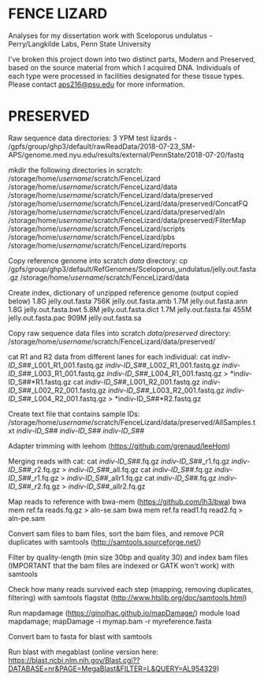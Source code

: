# FENCE LIZARD
Analyses for my dissertation work with Sceloporus undulatus - Perry/Langkilde Labs, Penn State University

I've broken this project down into two distinct parts, Modern and Preserved, based on the source material from which I acquired DNA. Individuals of each type were processed in facilities designated for these tissue types. Please contact aps216@psu.edu for more information.

# PRESERVED
Raw sequence data directories:
3 YPM test lizards - /gpfs/group/ghp3/default/rawReadData/2018-07-23_SM-APS/genome.med.nyu.edu/results/external/PennState/2018-07-20/fastq

mkdir the following directories in scratch:
   /storage/home/*username*/scratch/FenceLizard
   /storage/home/*username*/scratch/FenceLizard/data
   /storage/home/*username*/scratch/FenceLizard/data/preserved
   /storage/home/*username*/scratch/FenceLizard/data/preserved/ConcatFQ
   /storage/home/*username*/scratch/FenceLizard/data/preserved/aln
   /storage/home/*username*/scratch/FenceLizard/data/preserved/FilterMap
   /storage/home/*username*/scratch/FenceLizard/scripts
   /storage/home/*username*/scratch/FenceLizard/pbs
   /storage/home/*username*/scratch/FenceLizard/reports

Copy reference genome into scratch *data* directory:
   cp /gpfs/group/ghp3/default/RefGenomes/Sceloporus_undulatus/jelly.out.fasta.gz /storage/home/*username*/scratch/FenceLizard/data

Create index, dictionary of unzipped reference genome (output copied below)
   1.8G jelly.out.fasta
   756K jelly.out.fasta.amb
   1.7M jelly.out.fasta.ann
   1.8G jelly.out.fasta.bwt
   5.8M jelly.out.fasta.dict
   1.7M jelly.out.fasta.fai
   455M jelly.out.fasta.pac
   909M jelly.out.fasta.sa

Copy raw sequence data files into scratch *data/preserved* directory: /storage/home/*username*/scratch/FenceLizard/data/preserved/

cat R1 and R2 data from different lanes for each individual:
   cat *indiv-ID_S##*_L001_R1_001.fastq.gz *indiv-ID_S##*_L002_R1_001.fastq.gz *indiv-ID_S##*_L003_R1_001.fastq.gz *indiv-ID_S##*_L004_R1_001.fastq.gz > *indiv-ID_S##*R1.fastq.gz
   cat *indiv-ID_S##*_L001_R2_001.fastq.gz *indiv-ID_S##*_L002_R2_001.fastq.gz *indiv-ID_S##*_L003_R2_001.fastq.gz *indiv-ID_S##*_L004_R2_001.fastq.gz > *indiv-ID_S##*R2.fastq.gz

Create text file that contains sample IDs: /storage/home/*username*/scratch/FenceLizard/data/preserved/AllSamples.txt
   *indiv-ID_S##*
   *indiv-ID_S##*
   *indiv-ID_S##*

Adapter trimming with leehom (https://github.com/grenaud/leeHom)

Merging reads with cat: 
   cat *indiv-ID_S##*.fq.gz *indiv-ID_S##*_r1.fq.gz *indiv-ID_S##*_r2.fq.gz > *indiv-ID_S##*_all.fq.gz
   cat *indiv-ID_S##*.fq.gz *indiv-ID_S##*_r1.fq.gz > *indiv-ID_S##*_allr1.fq.gz
   cat *indiv-ID_S##*.fq.gz *indiv-ID_S##*_r2.fq.gz > *indiv-ID_S##*_allr2.fq.gz
   
Map reads to reference with bwa-mem (https://github.com/lh3/bwa)
   bwa mem ref.fa reads.fq.gz > aln-se.sam
   bwa mem ref.fa read1.fq read2.fq > aln-pe.sam

Convert sam files to bam files, sort the bam files, and remove PCR duplicates with samtools (http://samtools.sourceforge.net/)

Filter by quality-length (min size 30bp and quality 30) and index bam files (IMPORTANT that the bam files are indexed or GATK won't work) with samtools

Check how many reads survived each step (mapping, removing duplicates, filtering) with samtools flagstat (http://www.htslib.org/doc/samtools.html)

Run mapdamage (https://ginolhac.github.io/mapDamage/)
   module load mapdamage; mapDamage -i mymap.bam -r myreference.fasta

Convert bam to fasta for blast with samtools

Run blast with megablast (online version here: https://blast.ncbi.nlm.nih.gov/Blast.cgi??DATABASE=nr&PAGE=MegaBlast&FILTER=L&QUERY=AL954329)

